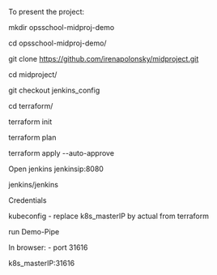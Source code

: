 To present the project:

mkdir opsschool-midproj-demo

cd opsschool-midproj-demo/

git clone https://github.com/irenapolonsky/midproject.git

cd midproject/

git checkout jenkins_config

cd terraform/

terraform init

terraform plan

terraform apply --auto-approve

Open jenkins jenkinsip:8080

jenkins/jenkins

Credentials

kubeconfig - replace k8s_masterIP by actual from terraform

run Demo-Pipe

In browser: - port 31616

k8s_masterIP:31616 